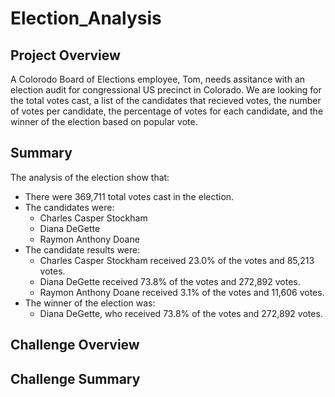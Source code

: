 # Election_Analysis

## Project Overview
A Colorodo Board of Elections employee, Tom, needs assitance with an election audit for congressional US precinct in Colorado. We are looking for the total votes cast, a list of the candidates that recieved votes, the number of votes per candidate,  the percentage of votes for each candidate, and the winner of the election based on popular vote.

## Summary 
The analysis of the election show that:
* There were 369,711 total votes cast in the election. 
* The candidates were:
    - Charles Casper Stockham
    - Diana DeGette
    - Raymon Anthony Doane
* The candidate results were:
    - Charles Casper Stockham received 23.0% of the votes and 85,213 votes.
    - Diana DeGette received 73.8% of the votes and 272,892 votes.
    - Raymon Anthony Doane received 3.1% of the votes and 11,606 votes.
* The winner of the election was:
    - Diana DeGette, who received 73.8% of the votes and 272,892 votes.

## Challenge Overview

## Challenge Summary
